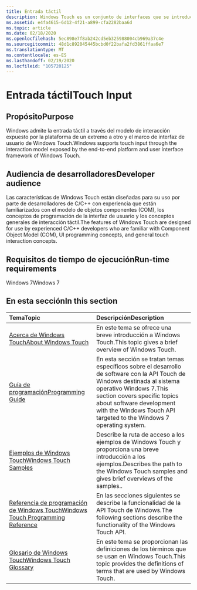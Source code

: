 ```yaml
---
title: Entrada táctil
description: Windows Touch es un conjunto de interfaces que se introducen en Windows 7.
ms.assetid: e4fa4615-6d12-4f21-a899-cfa2282baa6d
ms.topic: article
ms.date: 02/18/2020
ms.openlocfilehash: 5ec898e7f8ab242cd5eb325988004cb969a37c4e
ms.sourcegitcommit: 48d1c892045445bcbd0f22bafa2fd3861ffaa6e7
ms.translationtype: MT
ms.contentlocale: es-ES
ms.lasthandoff: 02/19/2020
ms.locfileid: "105720125"
---
```

# <a name="touch-input"></a><span data-ttu-id="34f01-103">Entrada táctil</span><span class="sxs-lookup"><span data-stu-id="34f01-103">Touch Input</span></span>

## <a name="purpose"></a><span data-ttu-id="34f01-104">Propósito</span><span class="sxs-lookup"><span data-stu-id="34f01-104">Purpose</span></span>

<span data-ttu-id="34f01-105">Windows admite la entrada táctil a través del modelo de interacción expuesto por la plataforma de un extremo a otro y el marco de interfaz de usuario de Windows Touch.</span><span class="sxs-lookup"><span data-stu-id="34f01-105">Windows supports touch input through the interaction model exposed by the end-to-end platform and user interface framework of Windows Touch.</span></span>

## <a name="developer-audience"></a><span data-ttu-id="34f01-106">Audiencia de desarrolladores</span><span class="sxs-lookup"><span data-stu-id="34f01-106">Developer audience</span></span>

<span data-ttu-id="34f01-107">Las características de Windows Touch están diseñadas para su uso por parte de desarrolladores de C/C++ con experiencia que están familiarizados con el modelo de objetos componentes (COM), los conceptos de programación de la interfaz de usuario y los conceptos generales de interacción táctil.</span><span class="sxs-lookup"><span data-stu-id="34f01-107">The features of Windows Touch are designed for use by experienced C/C++ developers who are familiar with Component Object Model (COM), UI programming concepts, and general touch interaction concepts.</span></span>

## <a name="run-time-requirements"></a><span data-ttu-id="34f01-108">Requisitos de tiempo de ejecución</span><span class="sxs-lookup"><span data-stu-id="34f01-108">Run-time requirements</span></span>

<span data-ttu-id="34f01-109">Windows 7</span><span class="sxs-lookup"><span data-stu-id="34f01-109">Windows 7</span></span>

## <a name="in-this-section"></a><span data-ttu-id="34f01-110">En esta sección</span><span class="sxs-lookup"><span data-stu-id="34f01-110">In this section</span></span>

| <span data-ttu-id="34f01-111">Tema</span><span class="sxs-lookup"><span data-stu-id="34f01-111">Topic</span></span> | <span data-ttu-id="34f01-112">Descripción</span><span class="sxs-lookup"><span data-stu-id="34f01-112">Description</span></span> |
|:---|:---|
| [<span data-ttu-id="34f01-113">Acerca de Windows Touch</span><span class="sxs-lookup"><span data-stu-id="34f01-113">About Windows Touch</span></span>](about-the-multi-touch-sdk.md)<br/> | <span data-ttu-id="34f01-114">En este tema se ofrece una breve introducción a Windows Touch.</span><span class="sxs-lookup"><span data-stu-id="34f01-114">This topic gives a brief overview of Windows Touch.</span></span><br/>     |
| [<span data-ttu-id="34f01-115">Guía de programación</span><span class="sxs-lookup"><span data-stu-id="34f01-115">Programming Guide</span></span>](programming-guide.md)<br/>           | <span data-ttu-id="34f01-116">En esta sección se tratan temas específicos sobre el desarrollo de software con la API Touch de Windows destinada al sistema operativo Windows 7.</span><span class="sxs-lookup"><span data-stu-id="34f01-116">This section covers specific topics about software development with the Windows Touch API targeted to the Windows 7 operating system.</span></span><br/> |
| [<span data-ttu-id="34f01-117">Ejemplos de Windows Touch</span><span class="sxs-lookup"><span data-stu-id="34f01-117">Windows Touch Samples</span></span>](windows-touch-samples.md)<br/>   | <span data-ttu-id="34f01-118">Describe la ruta de acceso a los ejemplos de Windows Touch y proporciona una breve introducción a los ejemplos.</span><span class="sxs-lookup"><span data-stu-id="34f01-118">Describes the path to the Windows Touch samples and gives brief overviews of the samples..</span></span><br/>                  |
| [<span data-ttu-id="34f01-119">Referencia de programación de Windows Touch</span><span class="sxs-lookup"><span data-stu-id="34f01-119">Windows Touch Programming Reference</span></span>](windows-touch-programming-reference.md)<br/> | <span data-ttu-id="34f01-120">En las secciones siguientes se describe la funcionalidad de la API Touch de Windows.</span><span class="sxs-lookup"><span data-stu-id="34f01-120">The following sections describe the functionality of the Windows Touch API.</span></span><br/>       |
| [<span data-ttu-id="34f01-121">Glosario de Windows Touch</span><span class="sxs-lookup"><span data-stu-id="34f01-121">Windows Touch Glossary</span></span>](glossary.md)<br/>               | <span data-ttu-id="34f01-122">En este tema se proporcionan las definiciones de los términos que se usan en Windows Touch.</span><span class="sxs-lookup"><span data-stu-id="34f01-122">This topic provides the definitions of terms that are used by Windows Touch.</span></span><br/>      |

